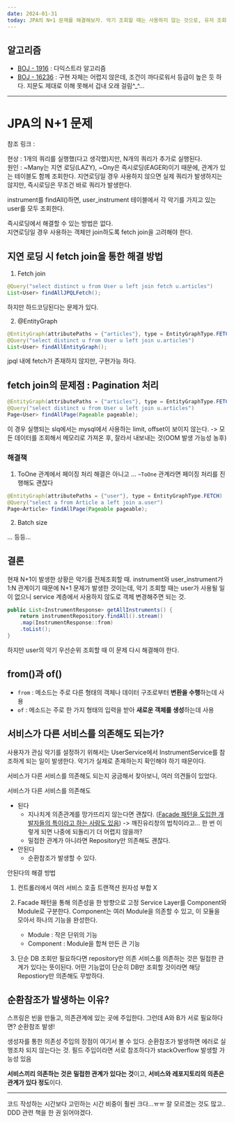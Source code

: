 ```yaml
---
date: 2024-01-31
today: JPA의 N+1 문제를 해결해보자. 악기 조회할 때는 사용하지 않는 것으로, 유저 조회할 때는? | 코드 작성보다 고민하는 시간이 훨씬 많이 든다.
---
```

## 알고리즘
- [BOJ - 1916](https://www.acmicpc.net/problem/1916) : 다익스트라 알고리즘
- [BOJ - 16236](https://www.acmicpc.net/problem/16236) : 구현 자체는 어렵지 않은데, 조건이 까다로워서 등급이 높은 듯 하다. 지문도 제대로 이해 못해서 겁내 오래 걸림^\_^...

---

# JPA의 N+1 문제

참조 링크 : 

현상 : 1개의 쿼리를 실행했(다고 생각했)지만, N개의 쿼리가 추가로 실행된다.  
원인 : ~Many는 지연 로딩(LAZY), ~Ony은 즉시로딩(EAGER)이기 때문에, 관계가 있는 테이블도 함께 조회한다. 지연로딩일 경우 사용하지 않으면 실제 쿼리가 발생하지는 않지만, 즉시로딩은 무조건 바로 쿼리가 발생한다.

instrument를 findAll()하면, user_instrument 테이블에서 각 악기를 가지고 있는 user를 모두 조회한다.

즉시로딩에서 해결할 수 있는 방법은 없다.  
지연로딩일 경우 사용하는 객체만 join하도록 fetch join을 고려해야 한다.

## 지연 로딩 시 fetch join을 통한 해결 방법
1. Fetch join

```java
@Query("select distinct u from User u left join fetch u.articles")
List<User> findAllJPQLFetch();
```

하지만 하드코딩된다는 문제가 있다.


2. @EntityGraph

```java
@EntityGraph(attributePaths = {"articles"}, type = EntityGraphType.FETCH)
@Query("select distinct u from User u left join u.articles")
List<User> findAllEntityGraph();
```

jpql 내에 fetch가 존재하지 않지만, 구현가능 하다.


## fetch join의 문제점 : Pagination 처리

```java
@EntityGraph(attributePaths = {"articles"}, type = EntityGraphType.FETCH)
@Query("select distinct u from User u left join u.articles")
Page<User> findAllPage(Pageable pageable);
```

이 경우 실행되는 slq에서는 mysql에서 사용하는 limit, offset이 보이지 않는다.
-> 모든 데이터를 조회해서 메모리로 가져온 후, 잘라서 내보내는 것(OOM 발생 가능성 농후)


### 해결책
1. ToOne 관계에서 페이징 처리
해결은 아니고 ... `~ToOne` 관계라면 페이징 처리를 진행해도 괜찮다

```java
@EntityGraph(attributePaths = {"user"}, type = EntityGraphType.FETCH)
@Query("select a from Article a left join a.user")
Page<Article> findAllPage(Pageable pageable);
```

2. Batch size

... 등등...


## 결론

현재 N+1이 발생한 상황은 악기를 전체조회할 때.
instrument와 user_instrument가 1:N 관계이기 때문에 N+1 문제가 발생한 것이는데, 악기 조회할 때는 user가 사용될 일이 없으니 service 계층에서 사용하지 않도로 객체 변경해주면 되는 것.

```java
public List<InstrumentResponse> getAllInstruments() {  
	return instrumentRepository.findAll().stream()  
	.map(InstrumentResponse::from)  
	.toList();  
}
```

하지만 user의 악기 우선순위 조회할 때 이 문제 다시 해결해야 한다.



## from()과 of()

- `from` : 메소드는 주로 다른 형태의 객체나 데이터 구조로부터 **변환을 수행**하는데 사용
- `of` : 메소드는 주로 한 가지 형태의 입력을 받아 **새로운 객체를 생성**하는데 사용


## 서비스가 다른 서비스를 의존해도 되는가?

사용자가 관심 악기를 설정하기 위해서는 UserService에서 InstrumentService를 참조하게 되는 일이 발생한다. 악기가 실제로 존재하는지 확인해야 하기 때문이다.

서비스가 다른 서비스를 의존해도 되는지 궁금해서 찾아보니, 여러 의견들이 있었다.


서비스가 다른 서비스를 의존해도
- 된다
	- 지나치게 의존관계를 망가뜨리지 않는다면 괜찮다. ([Facade 패턴을 도입한 개발자들의 특이라고 하는 사람도 있음](https://www.inflearn.com/questions/987690/%EC%84%9C%EB%B9%84%EC%8A%A4-%EB%A0%88%EC%9D%B4%EC%96%B4-%EB%81%BC%EB%A6%AC%EC%9D%98-%EC%9D%98%EC%A1%B4))
		-> 깨진유리창의 법칙이라고... 한 번 이렇게 되면 나중에 되돌리기 더 어렵지 않을까?
	- 밀접한 관계가 아니라면 Repository만 의존해도 괜찮다.
- 안된다
	- 순환참조가 발생할 수 있다.


안된다의 해결 방법
1. 컨트롤러에서 여러 서비스 호출 
	트랜잭션 원자성 부합 X

2. Facade 패턴을 통해 의존성을 한 방향으로 고정
	Service Layer를 Component와 Module로 구분한다. Component는 여러 Module을 의존할 수 있고, 이 모듈을 모아서 하나의 기능을 완성한다.
	- Module : 작은 단위의 기능
	- Component : Module을 합쳐 만든 큰 기능

3. 단순 DB 조회만 필요하다면 repository만 의존
	서비스를 의존하는 것은 밀접한 관계가 있다는 뜻이된다. 어떤 기능없이 단순히 DB만 조회할 것이라면 해당 Repostiory만 의존해도 무방하다.


## 순환참조가 발생하는 이유?

스프링은 빈을 만들고, 의존관계에 있는 곳에 주입한다.
그런데 A와 B가 서로 필요하다면? 순환참조 발생!

생성자를 통한 의존성 주입의 장점이 여기서 볼 수 있다. 순환참조가 발생하면 에러로 실행조차 되지 않는다는 것.
필드 주입이라면 서로 참조하다가 stackOverflow 발생할 가능성 있음


**서비스끼리 의존하는 것은 밀접한 관계가 있다는 것**이고, **서비스와 레포지토리의 의존은 관계가 있다 정도**이다.


---

코드 작성하는 시간보다 고민하는 시간 비중이 훨씬 크다...ㅠㅠ
잘 모르겠는 것도 많고.. DDD 관련 책을 한 권 읽어야겠다.

